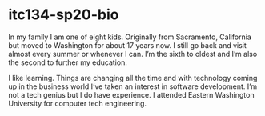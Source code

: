 # itc134-sp20-bio
In my family I am one of eight kids. Originally from Sacramento, California but moved to Washington for about 17 years now. I still go back and visit almost every summer or whenever I can. I’m the sixth to oldest and I’m also the second to further my education. 

I like learning. Things are changing all the time and with technology coming up in the business world I’ve taken an interest in software development. I’m not a tech genius but I do have experience. I attended Eastern Washington University for computer tech engineering. 

